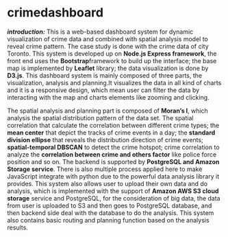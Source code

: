 # crimedashboard
***introduction:***
This is a web-based dashboard system for dynamic visualization of crime data and combined with spatial analysis model to reveal crime pattern. The case study is done with the crime data of city Toronto. This system is developed up on **Node.js Express framework**, the front end uses the **Bootstrap**framework to build up the interface; the base map is implemented by **Leaflet** library; the data visualization is done  by **D3.js**.
This dashboard system is mainly composed of three parts, the visualization, analysis and planning.It visualizes the data in all kind of charts and it is a responsive design, which mean user can filter the data by interacting with the map and charts elements like zooming and clicking. 
 
The spatial analysis and planning part is composed of **Moran’s I**, which analysis the spatial distribution pattern of the data set. The spatial correlation that calculate the correlation between different crime types; the **mean center** that depict the tracks of crime events in a day; the **standard division ellipse** that reveals the distribution direction of crime events; **spatial-temporal DBSCAN** to detect the crime hotspot; crime correlation to analyze the **correlation between crime and others factor** like police force position and so on.
 The backend is supported by **PostgreSQL and Amazon Storage service**. There is also multiple process applied here to make JavaScript integrate with python due to the powerful data analysis library it provides. This system also allows user to upload their own data and do analysis, which is implemented with the support of **Amazon AWS S3 cloud storage** service and PostgreSQL, for the consideration of big data, the data from user is uploaded to S3 and then goes to PostgreSQL database, and then backend side deal with the database to do the analysis. This system also contains basic routing and planning function based on the analysis results.
